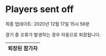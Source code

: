 # Players sent off
최종 업데이트: 2020년 12월 17일 15시 56분


경기 중 오류가 발생하는 경우 자동으로 퇴장됩니다.


| 퇴장된 참가자 |
|:---:|